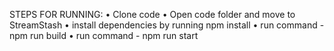 STEPS FOR RUNNING:
•	Clone code
•	Open code folder and move to StreamStash
•	install dependencies by running npm install
•	run command - npm run build
•	run command - npm run start
